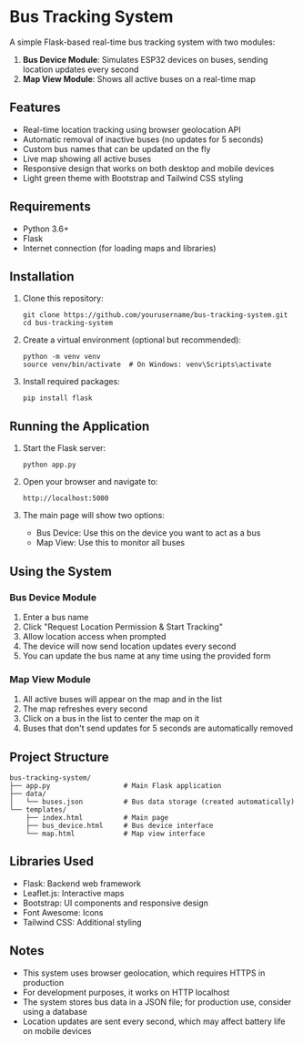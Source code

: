 # Bus Tracking System

A simple Flask-based real-time bus tracking system with two modules:

1. **Bus Device Module**: Simulates ESP32 devices on buses, sending location updates every second
2. **Map View Module**: Shows all active buses on a real-time map

## Features

- Real-time location tracking using browser geolocation API
- Automatic removal of inactive buses (no updates for 5 seconds)
- Custom bus names that can be updated on the fly
- Live map showing all active buses
- Responsive design that works on both desktop and mobile devices
- Light green theme with Bootstrap and Tailwind CSS styling

## Requirements

- Python 3.6+
- Flask
- Internet connection (for loading maps and libraries)

## Installation

1. Clone this repository:
   ```
   git clone https://github.com/yourusername/bus-tracking-system.git
   cd bus-tracking-system
   ```

2. Create a virtual environment (optional but recommended):
   ```
   python -m venv venv
   source venv/bin/activate  # On Windows: venv\Scripts\activate
   ```

3. Install required packages:
   ```
   pip install flask
   ```

## Running the Application

1. Start the Flask server:
   ```
   python app.py
   ```

2. Open your browser and navigate to:
   ```
   http://localhost:5000
   ```

3. The main page will show two options:
   - Bus Device: Use this on the device you want to act as a bus
   - Map View: Use this to monitor all buses

## Using the System

### Bus Device Module

1. Enter a bus name
2. Click "Request Location Permission & Start Tracking"
3. Allow location access when prompted
4. The device will now send location updates every second
5. You can update the bus name at any time using the provided form

### Map View Module

1. All active buses will appear on the map and in the list
2. The map refreshes every second
3. Click on a bus in the list to center the map on it
4. Buses that don't send updates for 5 seconds are automatically removed

## Project Structure

```
bus-tracking-system/
├── app.py                  # Main Flask application
├── data/
│   └── buses.json          # Bus data storage (created automatically)
└── templates/
    ├── index.html          # Main page
    ├── bus_device.html     # Bus device interface
    └── map.html            # Map view interface
```

## Libraries Used

- Flask: Backend web framework
- Leaflet.js: Interactive maps
- Bootstrap: UI components and responsive design
- Font Awesome: Icons
- Tailwind CSS: Additional styling

## Notes

- This system uses browser geolocation, which requires HTTPS in production
- For development purposes, it works on HTTP localhost
- The system stores bus data in a JSON file; for production use, consider using a database
- Location updates are sent every second, which may affect battery life on mobile devices